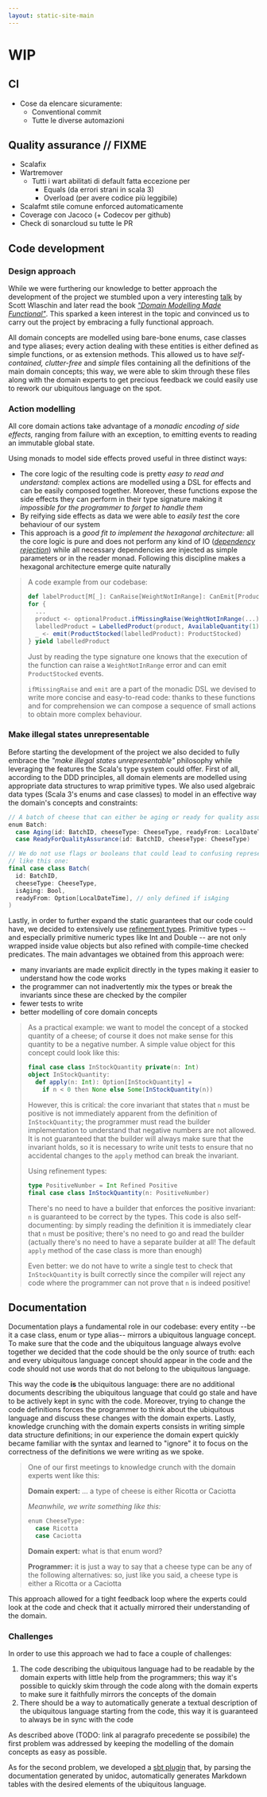 ```yaml
---
layout: static-site-main
---
```

# WIP

## CI

- Cose da elencare sicuramente:
  - Conventional commit
  - Tutte le diverse automazioni

## Quality assurance // FIXME

- Scalafix
- Wartremover
  - Tutti i wart abilitati di default fatta eccezione per
    - Equals (da errori strani in scala 3)
    - Overload (per avere codice più leggibile)
- Scalafmt stile comune enforced automaticamente
- Coverage con Jacoco (+ Codecov per github)
- Check di sonarcloud su tutte le PR

## Code development

### Design approach

While we were furthering our knowledge to better approach the development of the project we stumbled upon a very
interesting [talk](https://www.youtube.com/watch?v=2JB1_e5wZmU) by Scott Wlaschin and later read the book
[_"Domain Modelling Made Functional"_](https://pragprog.com/titles/swdddf/domain-modeling-made-functional/).
This sparked a keen interest in the topic and convinced us to carry out the project by embracing a fully functional
approach.

All domain concepts are modelled using bare-bone enums, case classes and type aliases; every action dealing with these
entities is either defined as simple functions, or as extension methods.
This allowed us to have _self-contained, clutter-free_ and _simple_ files containing all the definitions of the main
domain concepts; this way, we were able to skim through these files along with the domain experts to get precious
feedback we could easily use to rework our ubiquitous language on the spot.

### Action modelling

All core domain actions take advantage of a _monadic encoding of side effects,_ ranging from failure with an exception,
to emitting events to reading an immutable global state.

Using monads to model side effects proved useful in three distinct ways:

- The core logic of the resulting code is pretty _easy to read and understand:_ complex actions are modelled using a
  DSL for effects and can be easily composed together. Moreover, these functions expose the side effects they can
  perform in their type signature making it _impossible for the programmer to forget to handle them_
- By reifying side effects as data we were able to _easily test_ the core behaviour of our system
- This approach is a _good fit to implement the hexagonal architecture:_ all the core logic is pure and does not
  perform any kind of IO
  ([_dependency rejection_](https://blog.ploeh.dk/2017/01/27/from-dependency-injection-to-dependency-rejection/))
  while all necessary dependencies are injected as simple
  parameters or in the reader monad. Following this discipline makes a hexagonal architecture emerge quite naturally

> A code example from our codebase:
>
> ```scala
> def labelProduct[M[_]: CanRaise[WeightNotInRange]: CanEmit[ProductStocked]: Monad](...): M[LabelledProduct] =
> for {
>   ...
>   product <- optionalProduct.ifMissingRaise(WeightNotInRange(...): WeightNotInRange)
>   labelledProduct = LabelledProduct(product, AvailableQuantity(1), batch.id)
>   _ <- emit(ProductStocked(labelledProduct): ProductStocked)
> } yield labelledProduct
> ```
>
> Just by reading the type signature one knows that the execution of the function can raise a
> `WeightNotInRange` error and can emit `ProductStocked` events.
>
> `ifMissingRaise` and `emit` are a part of the monadic DSL we devised to write more concise
> and easy-to-read code: thanks to these functions and for comprehension we can compose a
> sequence of small actions to obtain more complex behaviour.

### Make illegal states unrepresentable

Before starting the development of the project we also decided to fully embrace the
_"make illegal states unrepresentable"_ philosophy while leveraging the features the Scala's type system could offer.
First of all, according to the DDD principles, all domain elements are modelled using appropriate data structures to
wrap primitive types.
We also used algebraic data types (Scala 3's enums and case classes) to model in an effective way the domain's concepts
and constraints:

```scala
// A batch of cheese that can either be aging or ready for quality assurance
enum Batch:
  case Aging(id: BatchID, cheeseType: CheeseType, readyFrom: LocalDateTime)
  case ReadyForQualityAssurance(id: BatchID, cheeseType: CheeseType)

// We do not use flags or booleans that could lead to confusing representations
// like this one:
final case class Batch(
  id: BatchID,
  cheeseType: CheeseType,
  isAging: Bool,
  readyFrom: Option[LocalDateTime], // only defined if isAging 
)
```

Lastly, in order to further expand the static guarantees that our code could have, we decided to extensively use
[refinement types](https://github.com/fthomas/refined).
Primitive types -- and especially primitive numeric types like Int and Double -- are not only wrapped inside value
objects but also refined with compile-time checked predicates. The main advantages we obtained from this approach were:

- many invariants are made explicit directly in the types making it easier to understand how the code works
- the programmer can not inadvertently mix the types or break the invariants since these are checked by the compiler
- fewer tests to write
- better modelling of core domain concepts

> As a practical example: we want to model the concept of a stocked quantity of a cheese; of course it does not
> make sense for this quantity to be a negative number. A simple value object for this concept could look like this:
>
> ```scala
> final case class InStockQuantity private(n: Int)
> object InStockQuantity:
>   def apply(n: Int): Option[InStockQuantity] =
>     if n < 0 then None else Some(InStockQuantity(n))
> ```
>
> However, this is critical: the core invariant that states that `n` must be positive is not immediately apparent
> from the definition of `InStockQuantity`; the programmer must read the builder implementation to understand that
> negative numbers are not allowed.
> It is not guaranteed that the builder will always make sure that the invariant holds, so it is necessary to write
> unit tests to ensure that no accidental changes to the `apply` method can break the invariant.
>
> Using refinement types:
>
> ```scala
> type PositiveNumber = Int Refined Positive
> final case class InStockQuantity(n: PositiveNumber)
> ```
>
> There's no need to have a builder that enforces the positive invariant: `n` is guaranteed to be correct by the types.
> This code is also self-documenting: by simply reading the definition it is immediately clear that `n` must be
> positive; there's no need to go and read the builder (actually there's no need to have a separate builder at all!
> The default `apply` method of the case class is more than enough)
>
> Even better: we do not have to write a single test to check that `InStockQuantity` is built correctly since the
> compiler will reject any code where the programmer can not prove that `n` is indeed positive!

## Documentation

Documentation plays a fundamental role in our codebase: every entity --be it a case class, enum or type alias--
mirrors a ubiquitous language concept. To make sure that the code and the ubiquitous language always evolve together
we decided that the code should be the only source of truth: each and every ubiquitous language concept should
appear in the code and the code should not use words that do not belong to the ubiquitous language.

This way the code __is__ the ubiquitous language: there are no additional documents describing the ubiquitous
language that could go stale and have to be actively kept in sync with the code.
Moreover, trying to change the code definitions forces the programmer to think about the ubiquitous language and discuss
these changes with the domain experts.
Lastly, knowledge crunching with the domain experts consists in writing simple data structure definitions; in our
experience the domain expert quickly became familiar with the syntax and learned to "ignore" it to
focus on the correctness of the definitions we were writing as we spoke.

> One of our first meetings to knowledge crunch with the domain experts went like this:
>
> __Domain expert:__ ... a type of cheese is either Ricotta or Caciotta
>
> _Meanwhile, we write something like this:_
>
> ```scala
> enum CheeseType:
>   case Ricotta
>   case Caciotta 
> ```
>
> __Domain expert:__ what is that enum word?
>
> __Programmer:__ it is just a way to say that a cheese type can be any of the following alternatives: so, just like you
> said, a cheese type is either a Ricotta or a Caciotta

This approach allowed for a tight feedback loop where the experts could look at the code and check that it actually
mirrored their understanding of the domain.

### Challenges

In order to use this approach we had to face a couple of challenges:

1. The code describing the ubiquitous language had to be readable by the domain experts with little help from the
   programmers; this way it's possible to quickly skim through the code along with the domain experts to make sure
   it faithfully mirrors the concepts of the domain
2. There should be a way to automatically generate a textual description of the ubiquitous language starting from the
   code, this way it is guaranteed to always be in sync with the code

As described above (TODO: link al paragrafo precedente se possibile) the first problem was addressed by keeping
the modelling of the domain concepts as easy as possible.

As for the second problem, we developed a [sbt plugin](https://github.com/atedeg/sbt-ubiquitous-scaladoc) that,
by parsing the documentation generated by unidoc, automatically generates Markdown tables with the desired elements of
the ubiquitous language.
